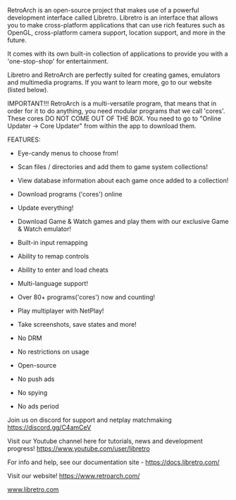 RetroArch is an open-source project that makes use of a powerful development interface called Libretro. Libretro is an interface that allows you to make cross-platform applications that can use rich features such as OpenGL, cross-platform camera support, location support, and more in the future.

It comes with its own built-in collection of applications to provide you with a 'one-stop-shop' for entertainment.

Libretro and RetroArch are perfectly suited for creating games, emulators and multimedia programs. If you want to learn more, go to our website (listed below).

IMPORTANT!!!
RetroArch is a multi-versatile program, that means that in order for it to do anything, you need modular programs that we call 'cores'. These cores DO NOT COME OUT OF THE BOX. You need to go to "Online Updater -> Core Updater" from within the app to download them.

FEATURES:
* Eye-candy menus to choose from!
* Scan files / directories and add them to game system collections!
* View database information about each game once added to a collection!
* Download programs ('cores') online
* Update everything!
* Download Game & Watch games and play them with our exclusive Game & Watch emulator!
* Built-in input remapping
* Ability to remap controls
* Ability to enter and load cheats
* Multi-language support!
* Over 80+ programs('cores') now and counting!
* Play multiplayer with NetPlay!
* Take screenshots, save states and more!

* No DRM
* No restrictions on usage
* Open-source
* No push ads
* No spying
* No ads period

Join us on discord for support and netplay matchmaking
https://discord.gg/C4amCeV

Visit our Youtube channel here for tutorials, news and development progress!
https://www.youtube.com/user/libretro

For info and help, see our documentation site -
https://docs.libretro.com/

Visit our website!
https://www.retroarch.com/

www.libretro.com
